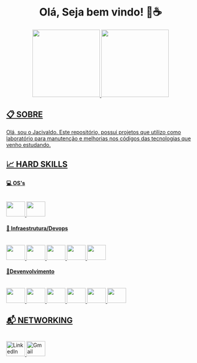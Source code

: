 <h1 align="center"> Olá, Seja bem vindo! 👋☕ </h1>

<div align="center">
  <a href="https://github.com/jacivaldocarvalho">
  <img height="180em" src="https://github-readme-stats.vercel.app/api?username=jacivaldocarvalho&show_icons=true&theme=dark&include_all_commits=true&count_private=true"/>
  <img height="180em" src="https://github-readme-stats.vercel.app/api/top-langs/?username=jacivaldocarvalho&layout=compact&langs_count=10&theme=dark"/>
</div>
  
## 📋 SOBRE
Olá, sou o Jacivaldo. Este repositório, possui projetos que utilizo como laboratório para manutenção e melhorias nos códigos das tecnologias que venho estudando.

## 📈 HARD SKILLS

 #### 💻 OS's
 <div style="display: inline_block"<><br>
  <img width="50" height="40" src="https://cdn.jsdelivr.net/gh/devicons/devicon@latest/icons/linux/linux-original.svg" />
  <img width="50" height="40" src="https://cdn.jsdelivr.net/gh/devicons/devicon@latest/icons/windows11/windows11-original.svg" />            
 </div>

#### 🔧 Infraestrutura/Devops
 <div style="display: inline_block"<><br>
   <img width="50" height="40" src="https://cdn.jsdelivr.net/gh/devicons/devicon@latest/icons/bash/bash-original.svg""/> 
  <img width="50" height="40" src="https://cdn.jsdelivr.net/gh/devicons/devicon/icons/git/git-original.svg" /> 
  <img width="50" height="40" src="https://cdn.jsdelivr.net/gh/devicons/devicon/icons/docker/docker-original-wordmark.svg" />
  <img width="50" height="40" src="https://cdn.jsdelivr.net/gh/devicons/devicon/icons/kubernetes/kubernetes-plain-wordmark.svg" />      
  <img width="50" height="40" src="https://cdn.jsdelivr.net/gh/devicons/devicon/icons/terraform/terraform-original.svg" />               
 </div>

#### 👾Devenvolvimento
<div style="display: inline_block"><br>
  <img width="50" height="40" src="https://cdn.jsdelivr.net/gh/devicons/devicon/icons/c/c-original.svg" />
  <img width="50" height="40" src="https://cdn.jsdelivr.net/gh/devicons/devicon/icons/python/python-original.svg" />   
  <img width="50" height="40" src="https://cdn.jsdelivr.net/gh/devicons/devicon/icons/react/react-original.svg">
  <img width="50" height="40" src="https://cdn.jsdelivr.net/gh/devicons/devicon/icons/html5/html5-original.svg">
  <img width="50" height="40" src="https://cdn.jsdelivr.net/gh/devicons/devicon/icons/css3/css3-original.svg">
  <img width="50" height="40" src="https://cdn.jsdelivr.net/gh/devicons/devicon/icons/javascript/javascript-original.svg">
</div>

 ## 📬 NETWORKING
  <div style="display: inline_block"<><br>

  <a href="https://www.linkedin.com/in/jacivaldocarvalho/">
    <img width="50" height="40" src="https://skillicons.dev/icons?i=linkedin" alt="LinkedIn"/>
  </a>

   <a href="mailto:jacivaldocarvalho@gmail.com" target="_blank">
    <img width="50" height="40" src="https://skillicons.dev/icons?i=gmail" alt="Gmail"/>
  </a>

  <!--
  <a href="https://api.whatsapp.com/send/?phone=5591983476145" target="_blank">
    <img width="50" height="40" src="https://skillicons.dev/icons?i=whatsaap" alt="Whatsaap"/>
  </a>

  <a href="https://t.me/jacivaldocarvalho" target="_blank">
    <img width="50" height="40" src="https://skillicons.dev/icons?i=telegram" alt="Telegram"/>
  </a>
  -->
 </div>

<!--
 ![Snake animation](https://github.com/jacivaldocarvalho/jacivaldocarvalho/blob/output/github-contribution-grid-snake.svg)

 

**jacivaldocarvalho/jacivaldocarvalho** is a ✨ _special_ ✨ repository because its `README.md` (this file) appears on your GitHub profile.

Here are some ideas to get you started:

- 🔭 I’m currently working on ...
- 🌱 I’m currently learning ...
- 👯 I’m looking to collaborate on ...
- 🤔 I’m looking for help with ...
- 💬 Ask me about ...
- 📫 How to reach me: ...
- 😄 Pronouns: ...
- ⚡ Fun fact: ...
-->
